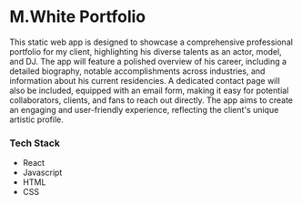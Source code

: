 # M.White Portfolio 

This static web app is designed to showcase a comprehensive professional portfolio for my client, highlighting his diverse talents as an actor, model, and DJ. The app will feature a polished overview of his career, including a detailed biography, notable accomplishments across industries, and information about his current residencies. A dedicated contact page will also be included, equipped with an email form, making it easy for potential collaborators, clients, and fans to reach out directly. The app aims to create an engaging and user-friendly experience, reflecting the client's unique artistic profile.

### Tech Stack 
- React
- Javascript 
- HTML
- CSS 
